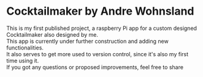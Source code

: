 # Cocktailmaker by Andre Wohnsland

This is my first published project, a raspberry Pi app for a custom designed Cocktailmaker also designed by me.\
This app is currently under further construction and adding new functionalities.\
It also serves to get more used to version control, since it's also my first time using it.\
If you got any questions or proposed improvements, feel free to share